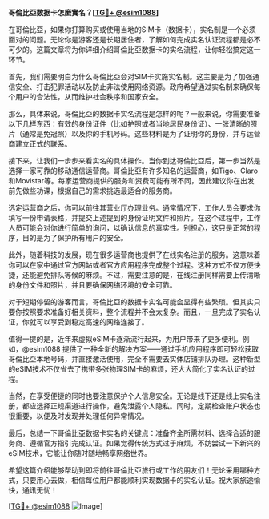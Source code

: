 **哥倫比亞数据卡怎麽實名？[[TG💪+ @esim1088](https://t.me/s/esim1088)]**

在哥倫比亞，如果你打算购买或使用当地的SIM卡（数据卡），实名制是一个必须面对的问题。无论你是游客还是长期居住者，了解如何完成实名认证流程都是必不可少的。这篇文章将为你详细介绍哥倫比亞数据卡的实名流程，让你轻松搞定这一环节。

首先，我们需要明白为什么哥倫比亞会对SIM卡实施实名制。这主要是为了加强通信安全、打击犯罪活动以及防止非法使用网络资源。政府希望通过实名制来确保每个用户的合法性，从而维护社会秩序和国家安全。

那么，具体来说，哥倫比亞的数据卡实名流程是怎样的呢？一般来说，你需要准备以下几样东西：有效的身份证件（比如护照或者当地居民身份证）、一张清晰的照片（通常是免冠照）以及你的手机号码。这些材料是为了证明你的身份，并与运营商建立正式的联系。

接下来，让我们一步步来看实名的具体操作。当你到达哥倫比亞后，第一步当然是选择一家可靠的移动通信运营商。哥倫比亞有许多知名的运营商，如Tigo、Claro和Movistar等。每家运营商提供的服务和资费可能有所不同，因此建议你在出发前先做些功课，根据自己的需求挑选最适合的服务商。

选定运营商之后，你可以前往其营业厅办理业务。通常情况下，工作人员会要求你填写一份申请表格，并提交上述提到的身份证明文件和照片。在这个过程中，工作人员可能会对你进行简单的询问，以确认信息的真实性。别担心，这只是正常的程序，目的是为了保护所有用户的安全。

此外，随着科技的发展，现在很多运营商也提供了在线实名注册的服务。这意味着你可以在家中通过官方网站或者官方应用程序完成整个过程。这种方式不仅方便快捷，还能避免排队等候的麻烦。不过，需要注意的是，在线注册同样需要上传清晰的身份文件和照片，并且要确保网络环境的安全可靠。

对于短期停留的游客而言，哥倫比亞的数据卡实名可能会显得有些繁琐。但其实只要你按照要求准备好相关资料，整个流程并不会太复杂。而且，一旦完成了实名认证，你就可以享受到稳定高速的网络连接了。

值得一提的是，近年来虚拟eSIM卡逐渐流行起来，为用户带来了更多便利。例如，@esim1088 提供了一种全新的解决方案——通过手机应用程序即可轻松获取哥倫比亞本地号码，并直接激活使用，完全不需要去实体店铺排队办理。这种新型的eSIM技术不仅省去了携带多张物理SIM卡的麻烦，还大大简化了实名认证的过程。

当然，在享受便捷的同时也要注意保护个人信息安全。无论是线下还是线上实名注册，都应选择正规渠道进行操作，避免泄露个人隐私。同时，定期检查账户状态也很重要，以便及时发现并处理任何异常情况。

最后，总结一下哥倫比亞数据卡实名的关键点：准备齐全所需材料、选择合适的服务商、遵循官方指引完成认证。如果觉得传统方式过于麻烦，不妨尝试一下新兴的eSIM技术，它能让你随时随地畅享网络世界。

希望这篇介绍能够帮助到即将前往哥倫比亞旅行或工作的朋友们！无论采用哪种方式，只要用心去做，相信每位用户都能顺利实现数据卡的实名认证。祝大家旅途愉快，通讯无忧！

[[TG💪+ @esim1088](https://t.me/s/esim1088) ![Image](https://i.postimg.cc/4NQfJmqS/Snipaste-2025-05-13-00-14-12.png)]